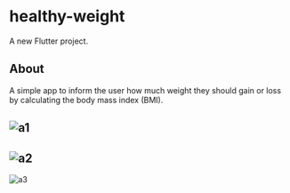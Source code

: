 # healthy-weight

A new Flutter project.

## About

A simple app to inform the user how much weight they should gain or loss by calculating the body mass index (BMI).

![a1](https://github.com/Bakkori/healthy-weight/assets/97407222/9c6feeb0-6b14-45fc-84bb-28c203c62804)
-
![a2](https://github.com/Bakkori/healthy-weight/assets/97407222/70b45e1f-acbe-4d46-8323-c884094df86e)
-
![a3](https://github.com/Bakkori/healthy-weight/assets/97407222/24e9cc2c-fad4-41a8-84d9-9fc5bbdce2bc)
